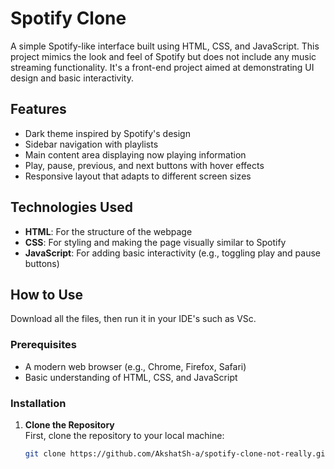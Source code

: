# Spotify Clone

A simple Spotify-like interface built using HTML, CSS, and JavaScript. This project mimics the look and feel of Spotify but does not include any music streaming functionality. It's a front-end project aimed at demonstrating UI design and basic interactivity.

## Features

- Dark theme inspired by Spotify's design
- Sidebar navigation with playlists
- Main content area displaying now playing information
- Play, pause, previous, and next buttons with hover effects
- Responsive layout that adapts to different screen sizes

## Technologies Used

- **HTML**: For the structure of the webpage
- **CSS**: For styling and making the page visually similar to Spotify
- **JavaScript**: For adding basic interactivity (e.g., toggling play and pause buttons)

## How to Use
Download all the files, then run it in your IDE's such as VSc.
### Prerequisites

- A modern web browser (e.g., Chrome, Firefox, Safari)
- Basic understanding of HTML, CSS, and JavaScript

### Installation

1. **Clone the Repository**  
   First, clone the repository to your local machine:

   ```bash
   git clone https://github.com/AkshatSh-a/spotify-clone-not-really.git
